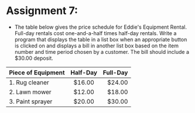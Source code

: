 # Assignment 7:
- The table below gives the price schedule for Eddie's Equipment Rental. Full-day
rentals cost one-and-a-half times half-day rentals. Write a program that displays the table
in a list box when an appropriate button is clicked on and displays a bill in another list box
based on the item number and time period chosen by a customer. The bill should include a
$30.00 deposit.

| Piece of Equipment | Half-Day | Full-Day |
|----------|:-------------:|-----:|
| 1. Rug cleaner | $16.00 | $24.00 |
| 2. Lawn mower | $12.00 | $18.00 |
| 3. Paint sprayer | $20.00 | $30.00 |
